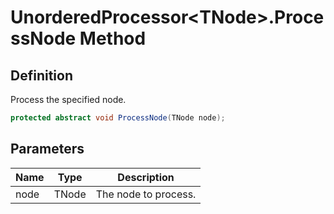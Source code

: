 # UnorderedProcessor&lt;TNode&gt;.ProcessNode Method
## Definition

Process the specified node.

```c#
protected abstract void ProcessNode(TNode node);
```

## Parameters

| Name | Type | Description |
| ---- | ---- | ----------- |
| node | TNode | The node to process. |

